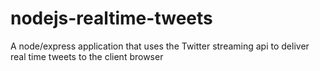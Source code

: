 nodejs-realtime-tweets
======================

A node/express application that uses the Twitter streaming api to deliver real time tweets to the client browser

